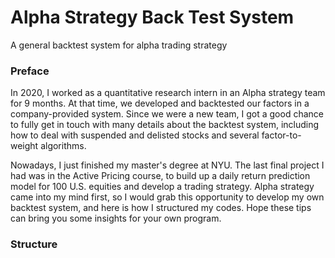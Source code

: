 # Alpha Strategy Back Test System
A general backtest system for alpha trading strategy

### Preface
In 2020, I worked as a quantitative research intern in an Alpha strategy team for 9 months. At that time, we developed and backtested our factors in a company-provided system. Since we were a new team, I got a good chance to fully get in touch with many details about the backtest system, including how to deal with suspended and delisted stocks and several factor-to-weight algorithms.  
  
Nowadays, I just finished my master's degree at NYU. The last final project I had was in the Active Pricing course, to build up a daily return prediction model for 100 U.S. equities and develop a trading strategy. Alpha strategy came into my mind first, so I would grab this opportunity to develop my own backtest system, and here is how I structured my codes. Hope these tips can bring you some insights for your own program.

### Structure
